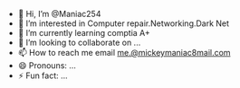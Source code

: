 - 👋 Hi, I’m @Maniac254
- 👀 I’m interested in Computer repair.Networking.Dark Net
- 🌱 I’m currently learning comptia A+
- 💞️ I’m looking to collaborate on ...
- 📫 How to reach me email me.@mickeymaniac8mail.com
- 😄 Pronouns: ...
- ⚡ Fun fact: ...

<!---
Maniac254/Maniac254 is a ✨ special ✨ repository because its `README.md` (this file) appears on your GitHub profile.
You can click the Preview link to take a look at your changes.
--->
